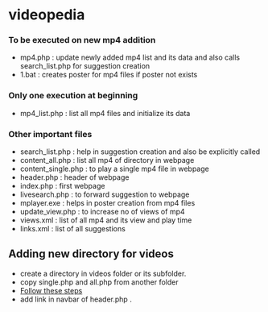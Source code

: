 # videopedia

### To be executed on new mp4 addition 

* mp4.php             :  update newly added mp4 list and its data and also calls search_list.php for suggestion creation
* 1.bat               :  creates poster for mp4 files if poster not exists

### Only one execution at beginning 

* mp4_list.php        :  list all mp4 files and initialize its data


###  Other important files 

* search_list.php     :  help in suggestion creation and also be explicitly called
* content_all.php     :  list all mp4 of directory in webpage
* content_single.php  :  to play a single mp4 file in webpage
* header.php          :  header of webpage
* index.php           :  first webpage
* livesearch.php      :  to forward suggestion to webpage
* mplayer.exe         :  helps in poster creation from mp4 files
* update_view.php     :  to increase no of views of mp4
* views.xml           :  list of all mp4 and its view and play time
* links.xml           :  list of all suggestions

## Adding new directory for videos

* create a directory in videos folder or its subfolder.
* copy single.php and all.php from another folder
* [Follow these steps](#To-be-executed-on-new-mp4-addition )
* add link in navbar of header.php .
   
